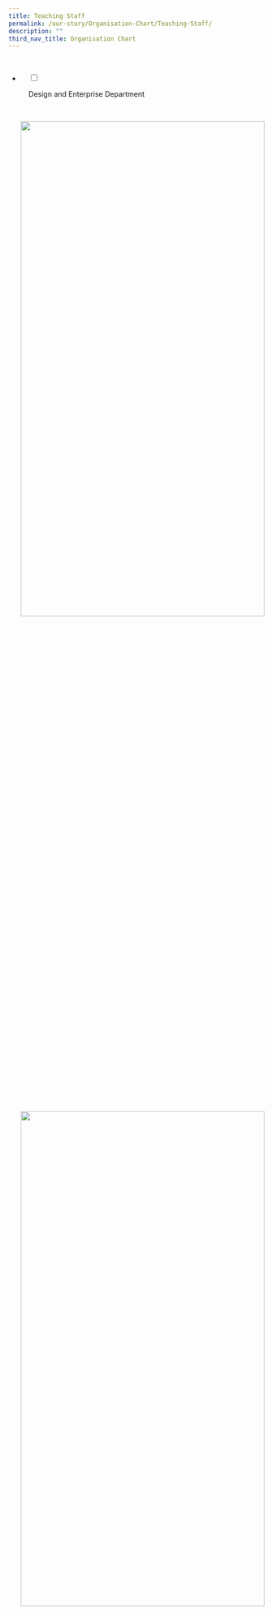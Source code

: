 ```yaml
---
title: Teaching Staff
permalink: /our-story/Organisation-Chart/Teaching-Staff/
description: ""
third_nav_title: Organisation Chart
---
```

<ul class="jekyllcodex_accordion">

  <li>

    <input type="checkbox" id="accordion1">

    <label for="accordion1">Design and Enterprise Department</label>

    <div>

<p> 
<img style="width:100%;height:50%" src="/images/Our%20Story/Organisation%20Chart/Teaching%20Staff/Design%20and%20Enterprise%20Dpt/D1NEW.png">
	<img style="width:100%;height:50%" src="/images/Our%20Story/Organisation%20Chart/Teaching%20Staff/Design%20and%20Enterprise%20Dpt/D2NEW.png">

			</p>

    </div>

</li>
	<li>

    <input type="checkbox" id="accordion2">

    <label for="accordion2">Humanities Department</label>

    <div>

      <p> 
				<img style="width:100%;height:50%" src="/images/Our%20Story/Organisation%20Chart/Teaching%20Staff/Humanities%20Department/H1.png">
			<img style="width:100%;height:50%" src="/images/Our%20Story/Organisation%20Chart/Teaching%20Staff/Humanities%20Department/H2.png">
			<img style="width:100%;height:50%" src="/images/Our%20Story/Organisation%20Chart/Teaching%20Staff/Humanities%20Department/H3.png">
			</p>

    </div>

</li>
	
<li>

    <input type="checkbox" id="accordion3">

    <label for="accordion3">Mathematics and  Principles of Accounts Department</label>

    <div>

<p> 			
<img style="width:100%;height:50%" src="/images/Our%20Story/Organisation%20Chart/Teaching%20Staff/Mathematics%20and%20%20POA%20Dpt/M1.png">
			<img style="width:100%;height:50%" src="/images/Our%20Story/Organisation%20Chart/Teaching%20Staff/Mathematics%20and%20%20POA%20Dpt/M2.png">
			<img style="width:100%;height:50%" src="/images/Our%20Story/Organisation%20Chart/Teaching%20Staff/Mathematics%20and%20%20POA%20Dpt/M3.png">
			<img style="width:100%;height:50%" src="/images/Our%20Story/Organisation%20Chart/Teaching%20Staff/Mathematics%20and%20%20POA%20Dpt/M4.png">
			</p>

    </div>

</li>
	
<li>

    <input type="checkbox" id="accordion4">

    <label for="accordion4">Mother Tongue Languages Department</label>

    <div>

<p>
<img style="width:100%;height:50%" src="/images/Our%20Story/Organisation%20Chart/Teaching%20Staff/MTL%20Department/M1.png">
			<img style="width:100%;height:50%" src="/images/Our%20Story/Organisation%20Chart/Teaching%20Staff/MTL%20Department/M2.png">
			<img style="width:100%;height:50%" src="/images/Our%20Story/Organisation%20Chart/Teaching%20Staff/MTL%20Department/M3.png">
			<img style="width:100%;height:50%" src="/images/Our%20Story/Organisation%20Chart/Teaching%20Staff/MTL%20Department/M4.png">
			</p>

  </div>

</li>
	
<li>

    <input type="checkbox" id="accordion5">

    <label for="accordion5">Physical Education Department</label>

    <div>

      	<p> </p>

    </div>

</li>
	
<li>

    <input type="checkbox" id="accordion6">

    <label for="accordion6">Science Department</label>

    <div>

<p>
<img style="width:100%;height:50%" src="/images/Our%20Story/Organisation%20Chart/Teaching%20Staff/Science%20Department/S1.png">
	<img style="width:100%;height:50%" src="/images/Our%20Story/Organisation%20Chart/Teaching%20Staff/Science%20Department/S2.png">
	<img style="width:100%;height:50%" src="/images/Our%20Story/Organisation%20Chart/Teaching%20Staff/Science%20Department/S3.png">
			</p>

    </div>

</li>
	
<li>

    <input type="checkbox" id="accordion7">

    <label for="accordion7">English Language Department</label>

    <div>

<p> 
<img style="width:100%;height:50%" src="/images/Our%20Story/Organisation%20Chart/Teaching%20Staff/English%20Language%20Department/E1.png">
			<img style="width:100%;height:50%" src="/images/Our%20Story/Organisation%20Chart/Teaching%20Staff/English%20Language%20Department/E2.png">
			<img style="width:100%;height:50%" src="/images/Our%20Story/Organisation%20Chart/Teaching%20Staff/English%20Language%20Department/E3.png"></p>

    </div>

</li>
	
	

	
</ul>